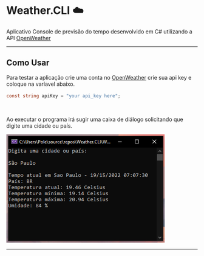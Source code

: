#  Weather.CLI ☁️


Aplicativo Console de previsão do tempo desenvolvido em C# utilizando a API <a href="https://openweathermap.org/api">OpenWeather</a>

--------

## Como Usar
Para testar a aplicação crie uma conta no <a href="https://openweathermap.org/api">OpenWeather</a> crie sua api key e coloque na varíavel abaixo.

```c#
const string apiKey = "your api_key here";
```
<br>

Ao executar o programa irá sugir uma caixa de diálogo solicitando que digite uma cidade ou país.

![alt text](https://raw.githubusercontent.com/raacodes/Weather.CLI/main/Img/img.png)

--------

